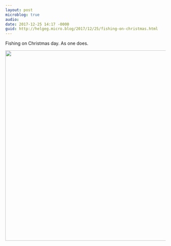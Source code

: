 ```yaml
---
layout: post
microblog: true
audio: 
date: 2017-12-25 14:17 -0000
guid: http://helgeg.micro.blog/2017/12/25/fishing-on-christmas.html
---
```

Fishing on Christmas day. As one does. 

<img src="http://helgeg.micro.blog/uploads/2017/b583110d1d.jpg" width="600" height="599" />
